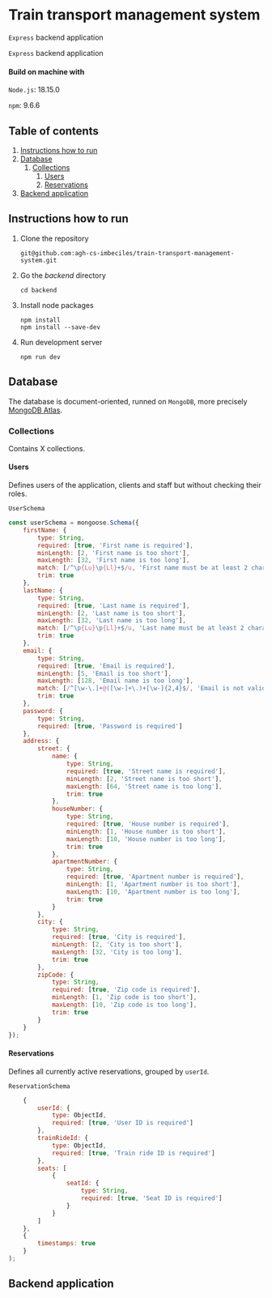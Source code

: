 # Train transport management system

`Express` backend application

`Express` backend application  

#### Build on machine with

`Node.js`: 18.15.0  



`npm`: 9.6.6


## Table of contents
1. [Instructions how to run](#instructions-how-to-run)
2. [Database](#database)
    1. [Collections](#collections)
        1. [Users](#users)
        2. [Reservations](#reservations)
3. [Backend application](#backend-application)



## Instructions how to run
1. Clone the repository
    ```
    git@github.com:agh-cs-imbeciles/train-transport-management-system.git
    ```
2. Go the _backend_ directory
    ```
    cd backend
    ```
3. Install node packages
    ```
    npm install
    npm install --save-dev
    ```
4. Run development server
    ```
    npm run dev
    ```


## Database
The database is document-oriented, runned on `MongoDB`, more precisely [MongoDB Atlas](https://www.mongodb.com/atlas/database).

### Collections
Contains X collections.

#### Users
Defines users of the application, clients and staff but without checking their roles.

`UserSchema`
```js
const userSchema = mongoose.Schema({
    firstName: {
        type: String,
        required: [true, 'First name is required'],
        minLength: [2, 'First name is too short'],
        maxLength: [32, 'First name is too long'],
        match: [/^\p{Lu}\p{Ll}+$/u, 'First name must be at least 2 characters long, start with uppercase followed by lowercase'],
        trim: true
    },
    lastName: {
        type: String,
        required: [true, 'Last name is required'],
        minLength: [2, 'Last name is too short'],
        maxLength: [32, 'Last name is too long'],
        match: [/^\p{Lu}\p{Ll}+$/u, 'Last name must be at least 2 characters long, start with uppercase followed by lowercase'],
        trim: true
    },
    email: {
        type: String,
        required: [true, 'Email is required'],
        minLength: [5, 'Email is too short'],
        maxLength: [128, 'Email name is too long'],
        match: [/^[\w-\.]+@([\w-]+\.)+[\w-]{2,4}$/, 'Email is not valid'],
        trim: true
    },
    password: {
        type: String,
        required: [true, 'Password is required']
    },
    address: {
        street: {
            name: {
                type: String,
                required: [true, 'Street name is required'],
                minLength: [2, 'Street name is too short'],
                maxLength: [64, 'Street name is too long'],
                trim: true
            },
            houseNumber: {
                type: String,
                required: [true, 'House number is required'],
                minLength: [1, 'House number is too short'],
                maxLength: [10, 'House number is too long'],
                trim: true
            },
            apartmentNumber: {
                type: String,
                required: [true, 'Apartment number is required'],
                minLength: [1, 'Apartment number is too short'],
                maxLength: [10, 'Apartment number is too long'],
                trim: true
            }  
        },
        city: {
            type: String,
            required: [true, 'City is required'],
            minLength: [2, 'City is too short'],
            maxLength: [32, 'City is too long'],
            trim: true
        },
        zipCode: {
            type: String,
            required: [true, 'Zip code is required'],
            minLength: [1, 'Zip code is too short'],
            maxLength: [10, 'Zip code is too long'],
            trim: true
        }
    }
});
```

#### Reservations
Defines all currently active reservations, grouped by `userId`.

`ReservationSchema`
```js
    {
        userId: {
            type: ObjectId,
            required: [true, 'User ID is required']
        },
        trainRideId: {
            type: ObjectId,
            required: [true, 'Train ride ID is required']
        },
        seats: [
            {
                seatId: {
                    type: String,
                    required: [true, 'Seat ID is required']
                }
            }
        ]
    },
    {
        timestamps: true
    }
);
```

## Backend application
